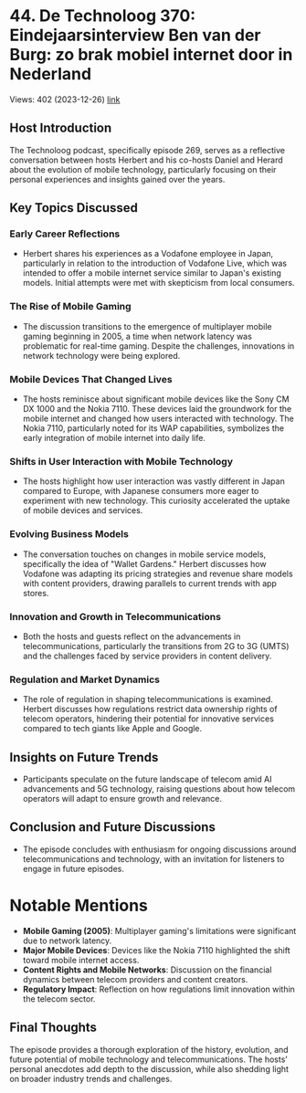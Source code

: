 # 44. De Technoloog 370: Eindejaarsinterview Ben van der Burg: zo brak mobiel internet door in Nederland
Views: 402 (2023-12-26) [link](https://www.youtube.com/watch?v=Bm6eBnBohUg)


 ## Host Introduction
The Technoloog podcast, specifically episode 269, serves as a reflective conversation between hosts Herbert and his co-hosts Daniel and Herard about the evolution of mobile technology, particularly focusing on their personal experiences and insights gained over the years.

## Key Topics Discussed

### Early Career Reflections
- Herbert shares his experiences as a Vodafone employee in Japan, particularly in relation to the introduction of Vodafone Live, which was intended to offer a mobile internet service similar to Japan's existing models. Initial attempts were met with skepticism from local consumers.

### The Rise of Mobile Gaming
- The discussion transitions to the emergence of multiplayer mobile gaming beginning in 2005, a time when network latency was problematic for real-time gaming. Despite the challenges, innovations in network technology were being explored.

### Mobile Devices That Changed Lives
- The hosts reminisce about significant mobile devices like the Sony CM DX 1000 and the Nokia 7110. These devices laid the groundwork for the mobile internet and changed how users interacted with technology. The Nokia 7110, particularly noted for its WAP capabilities, symbolizes the early integration of mobile internet into daily life.

### Shifts in User Interaction with Mobile Technology
- The hosts highlight how user interaction was vastly different in Japan compared to Europe, with Japanese consumers more eager to experiment with new technology. This curiosity accelerated the uptake of mobile devices and services.

### Evolving Business Models
- The conversation touches on changes in mobile service models, specifically the idea of "Wallet Gardens." Herbert discusses how Vodafone was adapting its pricing strategies and revenue share models with content providers, drawing parallels to current trends with app stores.

### Innovation and Growth in Telecommunications
- Both the hosts and guests reflect on the advancements in telecommunications, particularly the transitions from 2G to 3G (UMTS) and the challenges faced by service providers in content delivery.

### Regulation and Market Dynamics
- The role of regulation in shaping telecommunications is examined. Herbert discusses how regulations restrict data ownership rights of telecom operators, hindering their potential for innovative services compared to tech giants like Apple and Google.

## Insights on Future Trends
- Participants speculate on the future landscape of telecom amid AI advancements and 5G technology, raising questions about how telecom operators will adapt to ensure growth and relevance.

## Conclusion and Future Discussions
- The episode concludes with enthusiasm for ongoing discussions around telecommunications and technology, with an invitation for listeners to engage in future episodes.

# Notable Mentions
- **Mobile Gaming (2005)**: Multiplayer gaming's limitations were significant due to network latency.
- **Major Mobile Devices**: Devices like the Nokia 7110 highlighted the shift toward mobile internet access.
- **Content Rights and Mobile Networks**: Discussion on the financial dynamics between telecom providers and content creators.
- **Regulatory Impact**: Reflection on how regulations limit innovation within the telecom sector.

## Final Thoughts
The episode provides a thorough exploration of the history, evolution, and future potential of mobile technology and telecommunications. The hosts’ personal anecdotes add depth to the discussion, while also shedding light on broader industry trends and challenges.